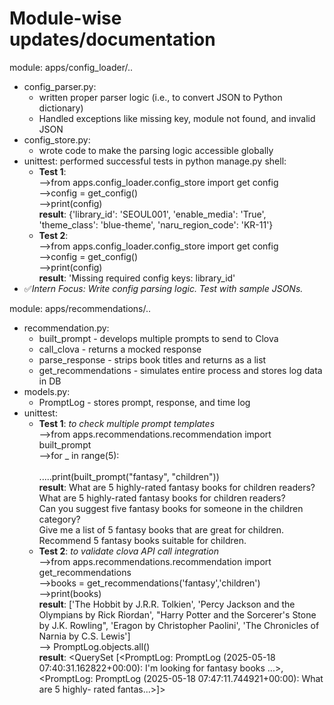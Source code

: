 # Module-wise updates/documentation
module: apps/config_loader/..
- config_parser.py: 
  - written proper parser logic (i.e., to convert JSON to Python dictionary)
  - Handled exceptions like missing key, module not found, and invalid JSON
- config_store.py:
  - wrote code to make the parsing logic accessible globally
- unittest: performed successful tests in python manage.py shell:
  - **Test 1**:<br>
   -->from apps.config_loader.config_store import get config<br>
   -->config = get_config()<br>
   -->print(config)<br>
   **result**: {'library_id': 'SEOUL001', 'enable_media': 'True', 'theme_class': 'blue-theme', 'naru_region_code': 'KR-11'}<br>
  - **Test 2**:<br>
   -->from apps.config_loader.config_store import get config<br>
   -->config = get_config()<br>
   -->print(config)<br>
   **result**: 'Missing required config keys: library_id'<br>
- ✅*Intern Focus: Write config parsing logic. Test with sample JSONs.* <br>

module: apps/recommendations/..
- recommendation.py:
  - built_prompt - develops multiple prompts to send to Clova
  - call_clova - returns a mocked response
  - parse_response - strips book titles and returns as a list
  - get_recommendations - simulates entire process and stores log data in DB
- models.py:
  - PromptLog - stores prompt, response, and time log
- unittest:
  - **Test 1**: *to check multiple prompt templates*<br>
   -->from apps.recommendations.recommendation import built_prompt<br>
   -->for _ in range(5):<br>                                           
      .....print(built_prompt("fantasy", "children"))<br>
   **result**: What are 5 highly-rated fantasy books for children readers?<br>
               What are 5 highly-rated fantasy books for children readers? <br>
               Can you suggest five fantasy books for someone in the children category?<br>
               Give me a list of 5 fantasy books that are great for children.<br>
               Recommend 5 fantasy books suitable for children.<br>
  - **Test 2**: *to validate clova API call integration*<br>
    -->from apps.recommendations.recommendation import get_recommendations<br>
    -->books = get_recommendations('fantasy','children')<br>
    -->print(books)<br>
  **result**: ['The Hobbit by J.R.R. Tolkien', 'Percy Jackson and the Olympians by Rick Riordan', "Harry Potter and the Sorcerer's Stone by J.K. Rowling", 'Eragon by Christopher Paolini', 'The                     Chronicles of Narnia by C.S. Lewis']<br>
   --> PromptLog.objects.all()<br>
  **result**: <QuerySet [<PromptLog: PromptLog (2025-05-18 07:40:31.162822+00:00): I'm looking for fantasy books ...>, <PromptLog: PromptLog (2025-05-18 07:47:11.744921+00:00): What are 5 highly-                 rated fantas...>]>
  

